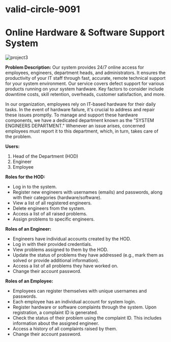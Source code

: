 # valid-circle-9091
# Online Hardware & Software Support System

![project3](https://github.com/ShaswatSRaghuvansi/Online-Hardware-Software-Support-System/assets/115460278/65b6923a-6d9a-4fef-b487-7a7ee2a472e2)

**Problem Description:** Our system provides 24/7 online access for employees, engineers, department heads, and administrators. It ensures the productivity of your IT staff through fast, accurate, remote technical support for your system environment. Our service covers defect support for various products running on your system hardware. Key factors to consider include downtime costs, skill retention, overheads, customer satisfaction, and more.

In our organization, employees rely on IT-based hardware for their daily tasks. In the event of hardware failure, it's crucial to address and repair these issues promptly. To manage and support these hardware components, we have a dedicated department known as the "SYSTEM ENGINEERS DEPARTMENT." Whenever an issue arises, concerned employees must report it to this department, which, in turn, takes care of the problem.

**Users:** 
1. Head of the Department (HOD)
2. Engineer
3. Employee

**Roles for the HOD:**
- Log in to the system.
- Register new engineers with usernames (emails) and passwords, along with their categories (hardware/software).
- View a list of all registered engineers.
- Delete engineers from the system.
- Access a list of all raised problems.
- Assign problems to specific engineers.

**Roles of an Engineer:**
- Engineers have individual accounts created by the HOD.
- Log in with their provided credentials.
- View problems assigned to them by the HOD.
- Update the status of problems they have addressed (e.g., mark them as solved or provide additional information).
- Access a list of all problems they have worked on.
- Change their account password.

**Roles of an Employee:**
- Employees can register themselves with unique usernames and passwords.
- Each employee has an individual account for system login.
- Register hardware or software complaints through the system. Upon registration, a complaint ID is generated.
- Check the status of their problem using the complaint ID. This includes information about the assigned engineer.
- Access a history of all complaints raised by them.
- Change their account password.
